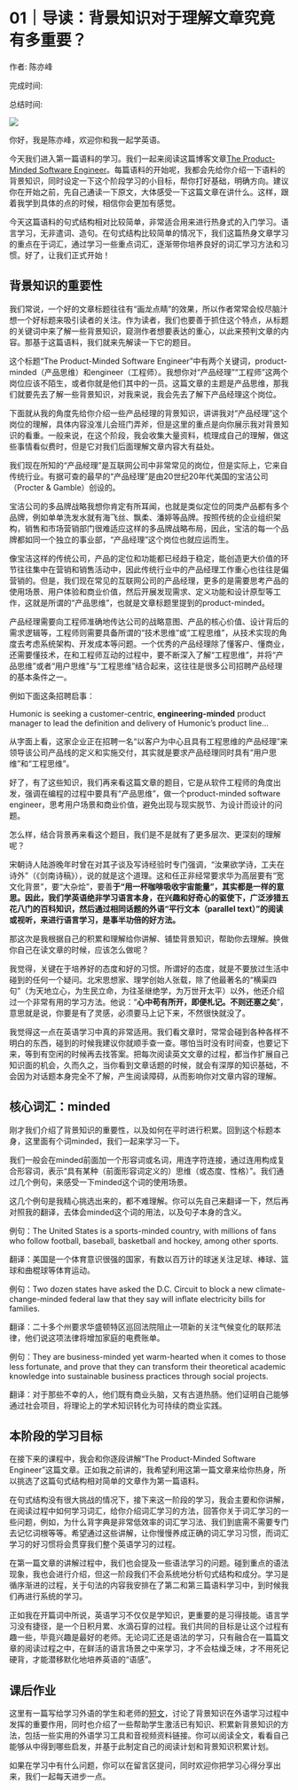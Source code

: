 # 01｜导读：背景知识对于理解文章究竟有多重要？

作者: 陈亦峰

完成时间:

总结时间:

![](<https://static001.geekbang.org/resource/image/b7/37/b7b550e523149b9ecd0486fbe157ce37.jpg>)

<audio><source src="https://static001.geekbang.org/resource/audio/18/62/18455d48492428174467d255d1eb0e62.mp3" type="audio/mpeg"></audio>

你好，我是陈亦峰，欢迎你和我一起学英语。

今天我们进入第一篇语料的学习。我们一起来阅读这篇博客文章[The Product-Minded Software Engineer](<https://blog.pragmaticengineer.com/the-product-minded-engineer/?utm_source=wanqu.co&utm_campaign=Wanqu+Daily&utm_medium=website>)。每篇语料的开始呢，我都会先给你介绍一下语料的背景知识，同时设定一下这个阶段学习的小目标，帮你打好基础，明确方向。建议你在开始之前，先自己通读一下原文，大体感受一下这篇文章在讲什么。这样，跟着我学到具体的点的时候，相信你会更加有感觉。

今天这篇语料的句式结构相对比较简单，非常适合用来进行热身式的入门学习。语言学习，无非遣词、造句。在句式结构比较简单的情况下，我们这篇热身文章学习的重点在于词汇，通过学习一些重点词汇，逐渐带你培养良好的词汇学习方法和习惯。好了，让我们正式开始！

## 背景知识的重要性

我们常说，一个好的文章标题往往有“画龙点睛”的效果，所以作者常常会绞尽脑汁想一个好标题来吸引读者的关注。作为读者，我们也要善于抓住这个特点，从标题的关键词中来了解一些背景知识，窥测作者想要表达的重心，以此来预判文章的内容。那基于这篇语料，我们就来先解读一下它的题目。

这个标题“The Product-Minded Software Engineer”中有两个关键词，product-minded（产品思维）和engineer（工程师）。我想你对“产品经理”“工程师”这两个岗位应该不陌生，或者你就是他们其中的一员。这篇文章的主题是产品思维，那我们就要先去了解一些背景知识，对我来说，我会先去了解下产品经理这个岗位。

<!-- [[[read_end]]] -->

下面就从我的角度先给你介绍一些产品经理的背景知识，讲讲我对“产品经理”这个岗位的理解，具体内容没准儿会班门弄斧，但是这里的重点是向你展示我对背景知识的看重。一般来说，在这个阶段，我会收集大量资料，梳理成自己的理解，做这些事情看似费时，但是它对我们后面理解文章内容大有益处。

我们现在所知的“产品经理”是互联网公司中非常常见的岗位，但是实际上，它来自传统行业。有据可查的最早的“产品经理”是由20世纪20年代美国的宝洁公司（Procter & Gamble）创设的。

宝洁公司的多品牌战略我想你肯定有所耳闻，也就是类似定位的同类产品都有多个品牌，例如单单洗发水就有海飞丝、飘柔、潘婷等品牌。按照传统的企业组织架构，销售和市场营销部门很难适应这样的多品牌战略布局，因此，宝洁的每一个品牌都如同一个独立的事业部，“产品经理”这个岗位也就应运而生。

像宝洁这样的传统公司，产品的定位和功能都已经趋于稳定，能创造更大价值的环节往往集中在营销和销售活动中，因此传统行业中的产品经理工作重心也往往是偏营销的。但是，我们现在常见的互联网公司的产品经理，更多的是需要思考产品的使用场景、用户体验和商业价值，然后开展发现需求、定义功能和设计原型等工作，这就是所谓的“产品思维”，也就是文章标题里提到的product-minded。

产品经理需要向工程师准确地传达公司的战略意图、产品的核心价值、设计背后的需求逻辑等，工程师则需要具备所谓的“技术思维”或“工程思维”，从技术实现的角度去考虑系统架构、开发成本等问题。一个优秀的产品经理除了懂客户、懂商业，还需要懂技术，在和工程师互动的过程中，要不断深入了解“工程思维”，并将“产品思维”或者“用户思维”与“工程思维”结合起来，这往往是很多公司招聘产品经理的基本条件之一。

例如下面这条招聘启事：

Humonic is seeking a customer-centric, **engineering-minded** product manager to lead the definition and delivery of Humonic’s product line…

从字面上看，这家企业正在招聘一名“以客户为中心且具有工程思维的产品经理”来领导该公司产品线的定义和实施交付，其实就是要求产品经理同时具有“用户思维”和“工程思维”。

好了，有了这些知识，我们再来看这篇文章的题目，它是从软件工程师的角度出发，强调在编程的过程中要具有“产品思维”，做一个product-minded software engineer，思考用户场景和商业价值，避免出现与现实脱节、为设计而设计的问题。

怎么样，结合背景再来看这个题目，我们是不是就有了更多层次、更深刻的理解呢？

宋朝诗人陆游晚年时曾在对其子谈及写诗经验时专门强调，“汝果欲学诗，工夫在诗外”（《剑南诗稿》），说的就是这个道理。这和任正非经常要求华为高层要有“宽文化背景”，要“大杂烩”，要善**于“用一杯咖啡吸收宇宙能量”，其实都是一样的意思。因此，我们学英语绝非学习语言本身，在兴趣和好奇心的驱使下，广泛涉猎五花八门的百科知识，然后通过相同话题的外语“平行文本（parallel text）”的阅读或视听，来进行语言学习，是事半功倍的好方法。**

那这次是我根据自己的积累和理解给你讲解、铺垫背景知识，帮助你去理解。换做你自己在读文章的时候，应该怎么做呢？

我觉得，关键在于培养好的态度和好的习惯。所谓好的态度，就是不要放过生活中碰到的任何一个疑问。北宋思想家、理学创始人张载，除了他最著名的“横渠四句”（为天地立心，为生民立命，为往圣继绝学，为万世开太平）以外，他还介绍过一个非常有用的学习方法。他说：“**心中苟有所开，即便札记。不则还塞之矣**”，意思就是说，你要是有了灵感，必须要马上记下来，不然很快就没了。

我觉得这一点在英语学习中真的非常适用。我们看文章时，常常会碰到各种各样不明白的东西，碰到的时候我建议你就顺手查一查。哪怕当时没有时间查，也要记下来，等到有空闲的时候再去找答案。把每次阅读英文文章的过程，都当作扩展自己知识面的机会，久而久之，当你看到文章话题的时候，就会有深厚的知识基础，不会因为对话题本身完全不了解，产生阅读障碍，从而影响你对文章内容的理解。

## 核心词汇：minded

刚才我们介绍了背景知识的重要性，以及如何在平时进行积累。回到这个标题本身，这里面有个词minded，我们一起来学习一下。

我们一般会在minded前面加一个形容词或名词，用连字符连接，通过连用构成复合形容词，表示“具有某种（前面形容词定义的）思维（或态度、性格）”。我们通过几个例句，来感受一下minded这个词的使用场景。

这几个例句是我精心挑选出来的，都不难理解。你可以先自己来翻译一下，然后再对照我的翻译，去体会minded这个词的用法，以及句子本身的含义。

例句：The United States is a sports-minded country, with millions of fans who follow football, baseball, basketball and hockey, among other sports.

翻译：美国是一个体育意识很强的国家，有数以百万计的球迷关注足球、棒球、篮球和曲棍球等体育运动。

例句：Two dozen states have asked the D.C. Circuit to block a new climate-change-minded federal law that they say will inflate electricity bills for families.

翻译：二十多个州要求华盛顿特区巡回法院阻止一项新的关注气候变化的联邦法律，他们说这项法律将增加家庭的电费账单。

例句：They are business-minded yet warm-hearted when it comes to those less fortunate, and prove that they can transform their theoretical academic knowledge into sustainable business practices through social projects.

翻译：对于那些不幸的人，他们既有商业头脑，又有古道热肠。他们证明自己能够通过社会项目，将理论上的学术知识转化为可持续的商业实践。

## 本阶段的学习目标

在接下来的课程中，我会和你逐段讲解“The Product-Minded Software Engineer”这篇文章。正如我之前讲的，我希望利用这第一篇文章来给你热身，所以挑选了这篇句式结构相对简单的文章作为第一篇语料。

在句式结构没有很大挑战的情况下，接下来这一阶段的学习，我会主要和你讲解，在阅读过程中如何学习词汇，给你介绍词汇学习的方法，回答你关于词汇学习的一些问题，例如，为什么背字典是非常低效率的词汇学习法、我们到底需不需要专门去记忆词根等等。希望通过这些讲解，让你慢慢养成正确的词汇学习习惯，而词汇学习的好习惯将会贯穿我们整个英语学习的过程。

在第一篇文章的讲解过程中，我们也会提及一些语法学习的问题。碰到重点的语法现象，我也会进行介绍，但这一阶段我们不会系统地分析句式结构和成分。学习是循序渐进的过程，关于句法的内容我安排在了第二和第三篇语料学习中，到时候我们再进行系统的学习。

正如我在开篇词中所说，英语学习不仅仅是学知识，更重要的是习得技能。语言学习没有捷径，是一个日积月累、水滴石穿的过程。我们共同的目标是让这个过程有趣一些，毕竟兴趣是最好的老师。无论词汇还是语法的学习，只有融合在一篇篇文章的阅读过程之中，在鲜活的语言场景之中来学习，才不会枯燥乏味，才不用死记硬背，才能潜移默化地培养英语的“语感”。

## 课后作业

这里有一篇写给学习外语的学生和老师的[短文](<https://www.edutopia.org/article/activating-prior-knowledge-english-language-learners>)，讨论了背景知识在外语学习过程中发挥的重要作用，同时也介绍了一些帮助学生激活已有知识、积累新背景知识的方法，包括一些实用的外语学习工具和音视频资料链接。你可以阅读全文，看看自己能够从中得到哪些启发，并基于此制定自己的阅读计划和背景知识积累计划。

如果在学习中有什么问题，你可以在留言区提问，同时欢迎你把学习心得分享出来，我们一起每天进步一点。

